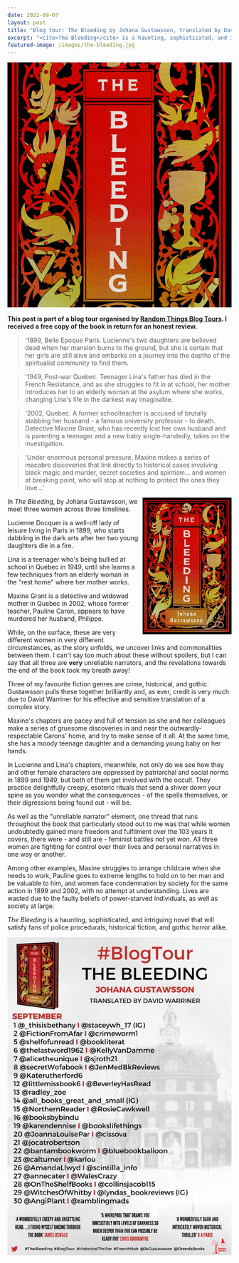 ```yaml
---
date: 2022-09-07
layout: post
title: "Blog tour: The Bleeding by Johana Gustawsson, translated by David Warriner"
excerpt: "<cite>The Bleeding</cite> is a haunting, sophisticated, and intriguing novel that will satisfy fans of police procedurals, historical fiction, and gothic horror alike."
featured-image: /images/the-bleeding.jpg
---
```


![The Bleeding](/images/the-bleeding.jpg)

**This post is part of a blog tour organised by [Random Things Blog Tours](http://randomthingsthroughmyletterbox.blogspot.com/p/services-to-publishers-authors-blog.html). I received a free copy of the book in return for an honest review.**

> '1899, Belle Epoque Paris. Lucienne's two daughters are believed dead when her mansion burns to the ground, but she is certain that her girls are still alive and embarks on a journey into the depths of the spiritualist community to find them.

> '1949, Post-war Quebec. Teenager Lina's father has died in the French Resistance, and as she struggles to fit in at school, her mother introduces her to an elderly woman at the asylum where she works, changing Lina's life in the darkest way imaginable.

> '2002, Quebec. A former schoolteacher is accused of brutally stabbing her husband - a famous university professor - to death. Detective Maxine Grant, who has recently lost her own husband and is parenting a teenager and a new baby single-handedly, takes on the investigation.

> 'Under enormous personal pressure, Maxine makes a series of macabre discoveries that link directly to historical cases involving black magic and murder, secret societies and spiritism... and women at breaking point, who will stop at nothing to protect the ones they love...'

<img src="/images/the-bleeding-200.jpg" alt="The Bleeding" style="float: right; margin-bottom: 10px; margin-left: 10px;">

In <cite>The Bleeding</cite>, by Johana Gustawsson, we meet three women across three timelines.

Lucienne Docquer is a well-off lady of leisure living in Paris in 1899, who starts dabbling in the dark arts after her two young daughters die in a fire.

Lina is a teenager who's being bullied at school in Quebec in 1949, until she learns a few techniques from an elderly woman in the "rest home" where her mother works.

Maxine Grant is a detective and widowed mother in Quebec in 2002, whose former teacher, Pauline Caron, appears to have murdered her husband, Philippe.

While, on the surface, these are very different women in very different circumstances, as the story unfolds, we uncover links and commonalities between them. I can't say too much about these without spoilers, but I can say that all three are **very** unreliable narrators, and the revelations towards the end of the book took my breath away!

Three of my favourite fiction genres are crime, historical, and gothic. Gustawsson pulls these together brilliantly and, as ever, credit is very much due to David Warriner for his effective and sensitive translation of a complex story.

Maxine's chapters are pacey and full of tension as she and her colleagues make a series of gruesome discoveries in and near the outwardly-respectable Carons' home, and try to make sense of it all. At the same time, she has a moody teenage daughter and a demanding young baby on her hands.

In Lucienne and Lina's chapters, meanwhile, not only do we see how they and other female characters are oppressed by patriarchal and social norms in 1899 and 1949, but both of them get involved with the occult. They practice delightfully creepy, esoteric rituals that send a shiver down your spine as you wonder what the consequences - of the spells themselves, or their digressions being found out - will be.

As well as the "unreliable narrator" element, one thread that runs throughout the book that particularly stood out to me was that while women undoubtedly gained more freedom and fulfilment over the 103 years it covers, there were - and still are - feminist battles not yet won. All three women are fighting for control over their lives and personal narratives in one way or another.

Among other examples, Maxine struggles to arrange childcare when she needs to work, Pauline goes to extreme lengths to hold on to her man and be valuable to him, and women face condemnation by society for the same action in 1899 and 2002, with no attempt at understanding. Lives are wasted due to the faulty beliefs of power-starved individuals, as well as society at large.

<cite>The Bleeding</cite> is a haunting, sophisticated, and intriguing novel that will satisfy fans of police procedurals, historical fiction, and gothic horror alike.

![The Bleeding blog tour banner](/images/the-bleeding-banner.jpg)
